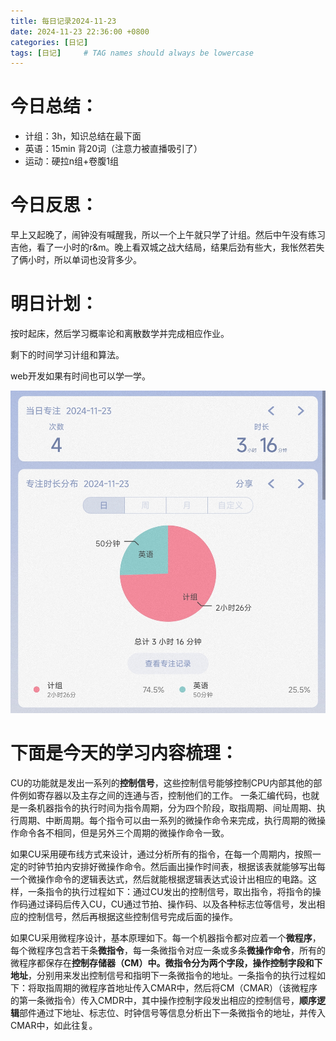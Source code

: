```yaml
---
title: 每日记录2024-11-23
date: 2024-11-23 22:36:00 +0800
categories: [日记]
tags: [日记]     # TAG names should always be lowercase
---
```


# 今日总结：

- 计组：3h，知识总结在最下面
- 英语：15min 背20词（注意力被直播吸引了）
- 运动：硬拉n组+卷腹1组



# 今日反思：

早上又起晚了，闹钟没有喊醒我，所以一个上午就只学了计组。然后中午没有练习吉他，看了一小时的r&m。晚上看双城之战大结局，结果后劲有些大，我怅然若失了俩小时，所以单词也没背多少。



# 明日计划：

按时起床，然后学习概率论和离散数学并完成相应作业。

剩下的时间学习计组和算法。

web开发如果有时间也可以学一学。



![2](assets/img/DailyRecord/2.jpg)



# 下面是今天的学习内容梳理：

CU的功能就是发出一系列的**控制信号**，这些控制信号能够控制CPU内部其他的部件例如寄存器以及主存之间的连通与否，控制他们的工作。 一条汇编代码，也就是一条机器指令的执行时间为指令周期，分为四个阶段，取指周期、间址周期、执行周期、中断周期。每个指令可以由一系列的微操作命令来完成，执行周期的微操作命令各不相同，但是另外三个周期的微操作命令一致。 

如果CU采用硬布线方式来设计，通过分析所有的指令，在每一个周期内，按照一定的时钟节拍内安排好微操作命令。然后画出操作时间表，根据该表就能够写出每一个微操作命令的逻辑表达式，然后就能根据逻辑表达式设计出相应的电路。这样，一条指令的执行过程如下：通过CU发出的控制信号，取出指令，将指令的操作码通过译码后传入CU，CU通过节拍、操作码、以及各种标志位等信号，发出相应的控制信号，然后再根据这些控制信号完成后面的操作。 

如果CU采用微程序设计，基本原理如下。每一个机器指令都对应着一个**微程序**，每个微程序包含若干条**微指令**，每一条微指令对应一条或多条**微操作命令**，所有的微程序都保存在**控制存储器（CM）**中。微指令分为两个字段，**操作控制字段**和**下地址**，分别用来发出控制信号和指明下一条微指令的地址。一条指令的执行过程如下：将取指周期的微程序首地址传入CMAR中，然后将CM（CMAR）（该微程序的第一条微指令）传入CMDR中，其中操作控制字段发出相应的控制信号，**顺序逻辑**部件通过下地址、标志位、时钟信号等信息分析出下一条微指令的地址，并传入CMAR中，如此往复。

